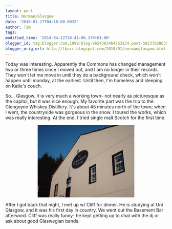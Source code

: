 ```yaml
---
layout: post
title: Norman/Glasgow
date: '2010-01-17T04:18:00.003Z'
author: Tim
tags: 
modified_time: '2014-04-12T18:41:06.370+01:00'
blogger_id: tag:blogger.com,1999:blog-8654393464763154.post-5833702863082225104
blogger_orig_url: http://tburr.blogspot.com/2010/01/normanglasgow.html
---
```


Today was interesting. Apparently the Commons has changed management two or three times since I moved out, and I am no longer in their records. They won't let me move in until they do a background check, which won't happen until monday, at the earliest. Until then, I'm homeless and sleeping on Katie's couch.

So... Glasgow. It is very much a working town- not nearly as picturesque as the capitol, but it was nice enough. My favorite part was the trip to the Glengoyne Whiskey Distillery. It's about 45 minutes north of the town; when I went, the countryside was gorgeous in the snow. I toured the works, which was really interesting. At the end, I tried single malt Scotch for the first time. 

<a href="/images/eurotrip/glengoyne.JPG" onblur="try {parent.deselectBloggerImageGracefully();} catch(e) {}"><img alt="" border="0" src="/images/eurotrip/glengoyne.JPG" style="cursor: hand; cursor: pointer; display: block; height: 226px; margin: 0px auto 10px; text-align: center; width: 302px;" /></a>

After I got back that night, I met up w/ Cliff for dinner. He is studying at Uni Glasgow, and it was his first day in country. We went out the Basement Bar afterword. Cliff was really funny- he kept getting up to chat with the dj or ask about good Glaswegian bands.
